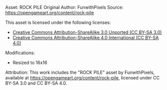 Asset: ROCK PILE
Original Author: FunwithPixels
Source: https://opengameart.org/content/rock-pile

This asset is licensed under the following licenses:
- [Creative Commons Attribution-ShareAlike 3.0 Unported (CC BY-SA 3.0)](https://creativecommons.org/licenses/by-sa/3.0/)
- [Creative Commons Attribution-ShareAlike 4.0 International (CC BY-SA 4.0)](https://creativecommons.org/licenses/by-sa/4.0/)

Modifications:
- Resized to 16x16

Attribution:
This work includes the "ROCK PILE" asset by FunwithPixels, 
available at https://opengameart.org/content/rock-pile, 
licensed under CC BY-SA 3.0 and CC BY-SA 4.0.